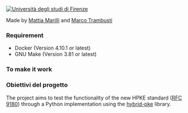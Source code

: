 [![Università degli studi di Firenze](https://i.imgur.com/1NmBfH0.png)](https://ingegneria.unifi.it)

Made by [Mattia Marilli](https://github.com/mattiamarilli) and [Marco Trambusti](https://github.com/MarcoTrambusti)

### Requirement
 - Docker (Version 4.10.1 or latest)
 - GNU Make (Version 3.81 or latest)
 
### To make it work


### Obiettivi del progetto
The project aims to test the functionality of the new HPKE standard ([RFC 9180](https://datatracker.ietf.org/doc/rfc9180/)) through a Python implementation using the [hybrid-pke](https://github.com/capeprivacy/hybrid-pke) library.
